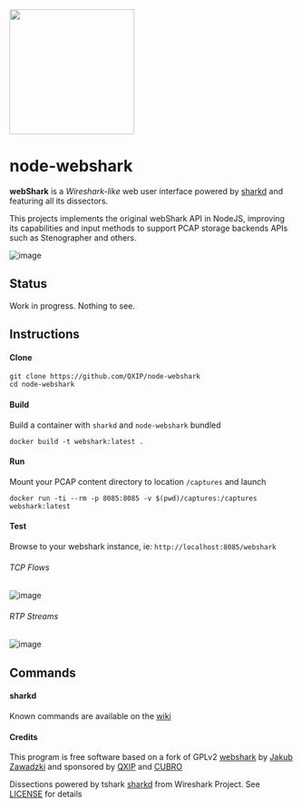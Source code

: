 <img src=https://user-images.githubusercontent.com/1423657/58752485-dd646c00-84af-11e9-94e9-c18529103638.png width=220>

# node-webshark

**webShark** is a *Wireshark-like* web user interface powered by [sharkd](https://wiki.wireshark.org/Development/sharkd) and featuring all its dissectors.

This projects implements the original webShark API in NodeJS, improving its capabilities and input methods to support PCAP storage backends APIs such as Stenographer and others.

![image](https://user-images.githubusercontent.com/1423657/58755588-094f1400-84e7-11e9-9a3e-b2dfb27b6d74.png)

## Status
Work in progress. Nothing to see.


## Instructions
#### Clone
```
git clone https://github.com/QXIP/node-webshark
cd node-webshark
```
#### Build
Build a container with `sharkd` and `node-webshark` bundled
```
docker build -t webshark:latest .
```
#### Run
Mount your PCAP content directory to location `/captures` and launch
```
docker run -ti --rm -p 8085:8085 -v $(pwd)/captures:/captures webshark:latest
```
#### Test
Browse to your webshark instance, ie: `http://localhost:8085/webshark`

###### TCP Flows
![image](https://user-images.githubusercontent.com/1423657/59044920-5c2a2200-887f-11e9-8f5c-b227290f7806.png)

###### RTP Streams
![image](https://user-images.githubusercontent.com/1423657/59044655-d312eb00-887e-11e9-84f3-d8960d58fc05.png)


## Commands
#### sharkd
Known commands are available on the [wiki](https://github.com/QXIP/node-webshark/wiki)

#### Credits
This program is free software based on a fork of GPLv2 [webshark](https://bitbucket.org/jwzawadzki/webshark) by [Jakub Zawadzki](https://bitbucket.org/jwzawadzki) and sponsored by [QXIP](https://github.com/QXIP) and [CUBRO](http://cubro.com)

Dissections powered by tshark [sharkd](https://wiki.wireshark.org/Development/sharkd) from Wireshark Project. See [LICENSE](https://github.com/QXIP/node-webshark/blob/master/LICENSE) for details
